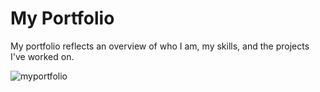 # My Portfolio

My portfolio reflects an overview of who I am, my skills, and the projects I've worked on.

![myportfolio](https://github.com/user-attachments/assets/0eabb78e-b86f-4141-8565-b6105e0417ce)
